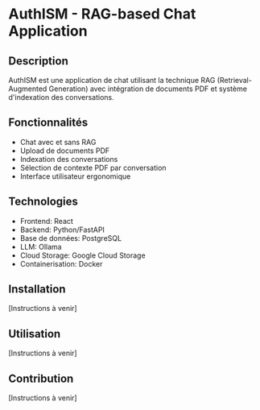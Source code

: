 # AuthISM - RAG-based Chat Application

## Description

AuthISM est une application de chat utilisant la technique RAG (Retrieval-Augmented Generation) avec intégration de documents PDF et système d'indexation des conversations.

## Fonctionnalités

- Chat avec et sans RAG
- Upload de documents PDF
- Indexation des conversations
- Sélection de contexte PDF par conversation
- Interface utilisateur ergonomique

## Technologies

- Frontend: React
- Backend: Python/FastAPI
- Base de données: PostgreSQL
- LLM: Ollama
- Cloud Storage: Google Cloud Storage
- Containerisation: Docker

## Installation

[Instructions à venir]

## Utilisation

[Instructions à venir]

## Contribution

[Instructions à venir]

